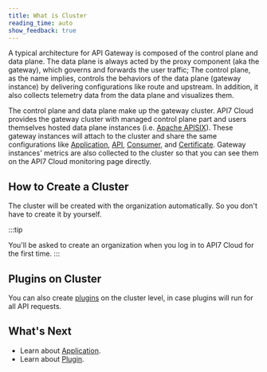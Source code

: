```yaml
---
title: What is Cluster
reading_time: auto
show_feedback: true
---
```


A typical architecture for API Gateway is composed of the control plane and data plane. The data plane is always acted by
the proxy component (aka the gateway), which governs and forwards the user traffic; The control plane, as the name implies, controls the behaviors
of the data plane (gateway instance) by delivering configurations like route and upstream. In addition, it also collects telemetry data from the data plane
and visualizes them.

The control plane and data plane make up the gateway cluster. API7 Cloud provides the gateway cluster with managed
control plane part and users themselves hosted data plane instances (i.e. [Apache APISIX](https://apisix.apache.org/)).
These gateway instances will attach to the cluster and share the same configurations like [Application](./application.md), [API](./api.md),
[Consumer](./consumer.md), and [Certificate](./certificate.md). Gateway instances' metrics are also collected to the cluster
so that you can see them on the API7 Cloud monitoring page directly.

How to Create a Cluster
-----------------------

The cluster will be created with the organization automatically. So you don't have
to create it by yourself.

:::tip

You'll be asked to create an organization when you log in to API7 Cloud for the first time.
:::

Plugins on Cluster
------------------------

You can also create [plugins](./plugin.md) on the cluster level, in case plugins will run for
all API requests.

What's Next
-----------

* Learn about [Application](./application.md).
* Learn about [Plugin](./plugin.md).
